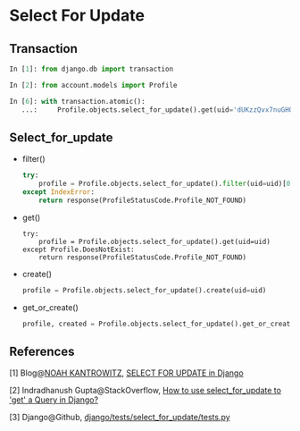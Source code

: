 # Select For Update

## Transaction

```python
In [1]: from django.db import transaction

In [2]: from account.models import Profile

In [6]: with transaction.atomic():
   ...:     Profile.objects.select_for_update().get(uid='dUKzzQvx7nuGHQszA8xdkC')
```

## Select_for_update

* filter()

  ```python
  try:
      profile = Profile.objects.select_for_update().filter(uid=uid)[0]
  except IndexError:
      return response(ProfileStatusCode.Profile_NOT_FOUND)
  ```

* get()

  ```
  try:
      profile = Profile.objects.select_for_update().get(uid=uid)
  except Profile.DoesNotExist:
      return response(ProfileStatusCode.Profile_NOT_FOUND)
  ```

* create()

  ```python
  profile = Profile.objects.select_for_update().create(uid=uid)
  ```

* get_or_create()

  ```python
  profile, created = Profile.objects.select_for_update().get_or_create(uid=uid)
  ```

## References

[1] Blog@[NOAH KANTROWITZ](https://coderanger.net/), [SELECT FOR UPDATE in Django](https://coderanger.net/select-for-update/)

[2] Indradhanush Gupta@StackOverflow, [How to use select_for_update to 'get' a Query in Django?](http://stackoverflow.com/questions/17159471/how-to-use-select-for-update-to-get-a-query-in-django)

[3] Django@Github, [django/tests/select_for_update/tests.py](https://github.com/django/django/blob/master/tests/select_for_update/tests.py)

